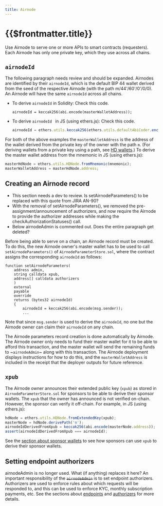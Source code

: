 ```yaml
---
title: Airnode
---
```


# {{$frontmatter.title}}

<TocHeader />
<TOC class="table-of-contents" :include-level="[2,3]" />

Use Airnode to serve one or more APIs to smart contracts (requesters). Each Airnode has only one private key, which they use across all chains.

## `airnodeId`

<Fix>The following paragraph needs review and should be expanded.</Fix>
Airnodes are identified by their `airnodeId`, which is the default BIP 44 wallet derived from the seed of the respective Airnode (with the path m/44'/60'/0'/0/0). An Airnode will have the same `airnodeId` across all chains.

- To derive `airnodeId` in Solidity:
    <FixInline>Check this code.</FixInline>
    ```solidity
    airnodeId = keccak256(abi.encode(masterWalletAddress));
    ```

- To derive `airnodeId ` in JS (using ethers.js):
    <FixInline>Check this code.</FixInline>
    ```js
    airnodeId = ethers.utils.keccak256(ethers.utils.defaultAbiCoder.encode(['address'], [masterWalletAddress]));
    ```

For both of the above examples the `masterWalletAddress` is the address of the wallet derived from the private key of the owner with the path `m`. (For deriving wallets from a private key using a path, see [HD wallets](https://github.com/ethereumbook/ethereumbook/blob/develop/05wallets.asciidoc#hd_wallets).) To derive the master wallet address from the mnemonic in JS (using ethers.js):

```js
masterHdNode = ethers.utils.HDNode.fromMnemonic(mnemonic);
masterWalletAddress = masterHdNode.address;
```

## Creating an Airnode record

<Fix><p><ul>
<li> This section needs a dev to review. Is setAirnodeParameters() to be replaced with this quote from JIRA AN-90?</li>

<li> With the removal of setAirnodeParameters(), we removed the pre-assignment/announcement of authorizers, and now require the Airnode to provide the authorizer addresses while making the checkAuthorizationStatuses() call.</li>

<li>Below airnodeAdmin is commented out. Does the entire paragraph get deleted?</li>
</ul></p></Fix>

Before being able to serve on a chain, an Airnode record must be created. To do this, the new Airnode owner's master wallet has to be used to call `setAirnodeParameters()` of `AirnodeParameterStore.sol`, where the contract assigns the corresponding `airnodeId` as follows:

```solidity
function setAirnodeParameters(
    address admin,
    string calldata xpub,
    address[] calldata authorizers
    )
    external
    payable
    override
    returns (bytes32 airnodeId)
    {
        airnodeId = keccak256(abi.encode(msg.sender));
        ...
```

Note that since `msg.sender` is used to derive the `airnodeId`, no one but the Airnode owner can claim their `airnodeId` on any chain.

The Airnode parameters record creation is done automatically by Airnode. The Airnode owner only needs to fund their master wallet for it to be able to afford this transaction, and the master wallet will send the remaining funds to ~`airnodeAdmin`~ along with this transaction. The Airnode deployment displays instructions for how to do this, and the `masterWalletAddress` is included in the receipt that the deployer outputs for future reference.

## `xpub`

The Airnode owner announces their extended public key (`xpub`) as stored in `AirnodeParameterStore.sol` for sponsors to be able to derive their sponsor wallets. The `xpub` that the owner has announced is not verified on-chain. However, the sponsor can verify it off-chain. For example, in JS (using ethers.js):

```js
hdNode = ethers.utils.HDNode.fromExtendedKey(xpub);
masterNode = hdNode.derivePath('m');
airnodeIdDerivedFromXpub = keccak256(abi.encode(masterNode.address));
assert(airnodeIdDerivedFromXpub === airnodeId);
```

See the [section about sponsor wallets](sponsor-wallet.md) to see how sponsors can use `xpub` to derive their sponsor wallets.

## Setting endpoint authorizers
<Fix>airnodeAdmin is no longer used. What (if anything) replaces it here?</Fix>
An important responsibility of the ~~`airnodeAdmin`~~ is to set endpoint authorizers. Authorizers are used to enforce rules about which requests will be responded to, and this can be used to enforce KYC, monthly subscription payments, etc. See the sections about [endpoints](endpoint.md) and [authorizers](authorizer.md) for more details.
